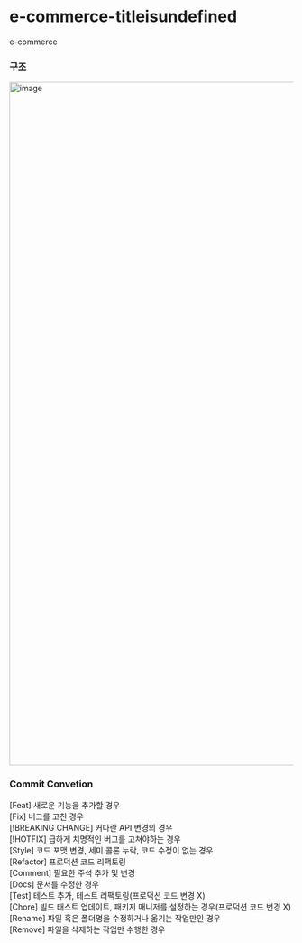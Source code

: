 # e-commerce-titleisundefined
e-commerce

### 구조
<img width="1209" alt="image" src="https://github.com/f-lab-edu/e-commerce-titleisundefined/assets/108642272/0a37c2f9-46e7-4753-94d9-dc806237ca2b">

### Commit Convetion
[Feat]	새로운 기능을 추가할 경우<br/>
[Fix]	버그를 고친 경우<br/>
[!BREAKING CHANGE] 커다란 API 변경의 경우<br/>
[!HOTFIX]	급하게 치명적인 버그를 고쳐야하는 경우<br/>
[Style]	코드 포맷 변경, 세미 콜론 누락, 코드 수정이 없는 경우<br/>
[Refactor]	프로덕션 코드 리팩토링<br/>
[Comment]	필요한 주석 추가 및 변경<br/>
[Docs]	문서를 수정한 경우<br/>
[Test]	테스트 추가, 테스트 리팩토링(프로덕션 코드 변경 X)<br/>
[Chore]	빌드 태스트 업데이트, 패키지 매니저를 설정하는 경우(프로덕션 코드 변경 X)<br/>
[Rename]	파일 혹은 폴더명을 수정하거나 옮기는 작업만인 경우<br/>
[Remove]	파일을 삭제하는 작업만 수행한 경우<br/>
